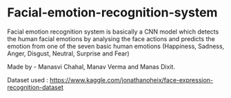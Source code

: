 # Facial-emotion-recognition-system

Facial emotion recognition system is basically a CNN model which detects the human facial emotions by analysing the face actions and predicts the emotion from one of the seven basic human emotions (Happiness, Sadness, Anger, Disgust, Neutral, Surprise and Fear)

Made by - Manasvi Chahal, Manav Verma and Manas Dixit.

Dataset used : https://www.kaggle.com/jonathanoheix/face-expression-recognition-dataset
